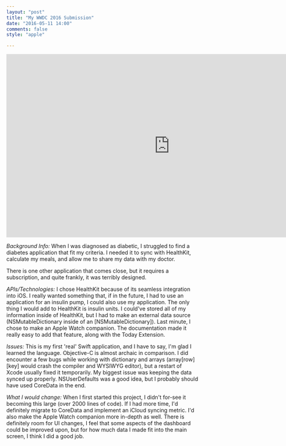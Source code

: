 ```yaml
---
layout: "post"
title: "My WWDC 2016 Submission"
date: "2016-05-11 14:00"
comments: false
style: "apple"

---
```


<iframe width="854" height="480" src="https://www.youtube.com/embed/HQM8DY31G6Y" frameborder="0" allowfullscreen></iframe>




*Background Info:* When I was diagnosed as diabetic, I struggled to find a diabetes application that fit my criteria. I needed it to sync with HealthKit, calculate my meals, and allow me to share my data with my doctor.

There is one other application that comes close, but it requires a subscription, and quite frankly, it was terribly designed.

*APIs/Technologies:* I chose HealthKit because of its seamless integration into iOS. I really wanted something that, if in the future, I had to use an application for an insulin pump, I could also use my application. The only thing I would add to HealthKit is insulin units. I could've stored all of my information inside of HealthKit, but I had to make an external data source (NSMutableDictionary inside of an [NSMutableDictionary]). Last minute, I chose to make an Apple Watch companion. The documentation made it really easy to add that feature, along with the Today Extension.

*Issues:* This is my first 'real' Swift application, and I have to say, I'm glad I learned the language. Objective-C is almost archaic in comparison. I did encounter a few bugs while working with dictionary and arrays (array[row][key] would crash the compiler and WYSIWYG editor), but a restart of Xcode usually fixed it temporarily. My biggest issue was keeping the data synced up properly. NSUserDefaults was a good idea, but I probably should have used CoreData in the end.

*What I would change:* When I first  started this project, I didn't for-see it becoming this large (over 2000 lines of code). If I had more time, I'd definitely migrate to CoreData and implement an iCloud syncing metric. I'd also make the Apple Watch companion more in-depth as well. There is definitely room for UI changes, I feel that some aspects of the dashboard could be improved upon, but for how much data I made fit into the main screen, I think I did a good job.
